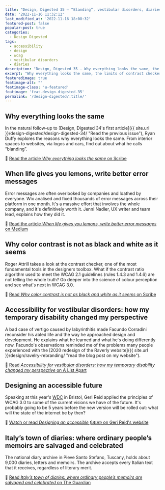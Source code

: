 ```yaml
---
title: "Design, Digested 35 – “Blanding”, vestibular disorders, diaries"
date: '2022-11-16 11:32:12'
last_modified_at: '2022-11-16 18:08:32'
featured-post: false
popular-post: true
categories:
  - Design Digested
tags:
  - accessibility
  - design
  - wcag
  - vestibular disorders
  - diaries
description: "Design, Digested 35 – Why everything looks the same, the limits of contrast checkers, changing perspectives over accessibility and more."
excerpt: "Why everything looks the same, the limits of contrast checkers, changing perspectives over accessibility and more."
featuredimage: true
featimage-alt: ""
featimage-class: 'u-featured'
featimage: 'feat-design-digested-35'
permalink: '/design-digested/:title/'
---
```

## Why everything looks the same

In the natural follow-up to [Design, Digested 34's first article]({{ site.url }}/design-digested/design-digested-34/ "Read the previous issue"), Ryan Duffy explores the reasons why everything looks the same. From interior spaces to websites, via logos and cars, find out about what he calls “blanding”.

🔗 [Read the article _Why everything looks the same_ on Scribe](https://scribe.rip/knowable/why-everything-looks-the-same-bad80133dd6e)

## When life gives you lemons, write better error messages

Error messages are often overlooked by companies and loathed by everyone. Wix analised and fixed thousands of error messages across their platform in one month. It's a massive effort that involves the whole company, and it's definitively worth it. Jenni Nadler, UX writer and team lead, explains how they did it.

🔗 [Read the article _When life gives you lemons, write better error messages_ on Medium](https://wix-ux.com/when-life-gives-you-lemons-write-better-error-messages-46c5223e1a2f)

## Why color contrast is not as black and white as it seems

Roger Attrill takes a look at the contrast checker, one of the most fundamental tools in the designers toolbox. What if the contrast ratio algorithm used to meet the WCAG 2.1 guidelines (rules 1.4.3 and 1.4.6) are not telling the whole truth? Go deeper into the science of colour perception and see what's next in WCAG 3.0.

🔗 [Read _Why color contrast is not as black and white as it seems_ on Scribe](https://scribe.rip/@think_ui/why-color-contrast-is-not-as-black-and-white-as-it-seems-94197a72b005)

## Accessibility for vestibular disorders: how my temporary disability changed my perspective

A bad case of vertigo caused by labyrinthitis made Facundo Corradini reconsider his abled life and the way he approached design and development. He explains what he learned and what he's doing differently now. Facundo's observations reminded me of the problems many people experienced with the [2020 redesign of the Raverly website]({{ site.url }}/design/ravelry-rebranding/ "read the blog post on my website").

🔗 [Read _Accessibility for vestibular disorders: how my temporary disability changed my perspective_ on A List Apart](http://alistapart.com/article/accessibility-for-vestibular/)

## Designing an accessible future

Speaking at this year's [WDC](https://webdevconf.com/events/2022/schedule/) in Bristol, Geri Reid applied the principles of WCAG 3.0 to some of the current visions we have of the future. It's probably going to be 5 years before the new version will be rolled out: what will the state of the internet be by then? 

🔗 [Watch or read _Designing an accessible future_ on Geri Reid's website](https://www.gerireid.com/designing-an-accessible-future.html)

## Italy’s town of diaries: where ordinary people’s memoirs are salvaged and celebrated

The national diary archive in Pieve Santo Stefano, Tuscany, holds about 9,000 diaries, letters and memoirs. The archive accepts every Italian text that it receives, regardless of literary merit.

🔗 [Read _Italy’s town of diaries: where ordinary people’s memoirs are salvaged and celebrated_ on The Guardian](https://www.theguardian.com/books/2022/jun/24/italys-town-of-diaries-where-ordinary-peoples-memoirs-are-salvaged-and-celebrated)